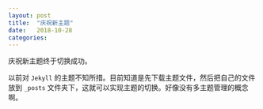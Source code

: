 ```yaml
---
layout: post
title:  "庆祝新主题"
date:   2018-10-28
categories:
---
```


庆祝新主题终于切换成功。

以前对 `Jekyll` 的主题不知所措。目前知道是先下载主题文件，然后把自己的文件放到 `_posts` 文件夹下，这就可以实现主题的切换。好像没有多主题管理的概念啊。